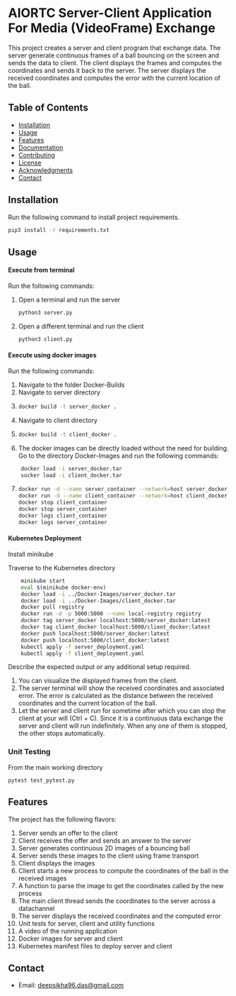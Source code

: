 # AIORTC Server-Client Application For Media (VideoFrame) Exchange

This project creates a server and client program that exchange data. The server generate continuous frames of a ball bouncing on the screen and sends the data to client. The client displays the frames and computes the coordinates and sends it back to the server. The server displays the received coordinates and computes the error with the current location of the ball.

## Table of Contents

- [Installation](#installation)
- [Usage](#usage)
- [Features](#features)
- [Documentation](#documentation)
- [Contributing](#contributing)
- [License](#license)
- [Acknowledgments](#acknowledgments)
- [Contact](#contact)

## Installation

Run the following command to install project requirements.

```bash
pip3 install -r requirements.txt
```


## Usage

#### Execute from terminal
Run the following commands:

1. Open a terminal and run the server
    ```bash
   python3 server.py
    ```
2. Open a different terminal and run the client
    ```bash
   python3 client.py
    ```
   
#### Execute using docker images

Run the following commands:
1. Navigate to the folder Docker-Builds
2. Navigate to server directory
3. ```bash
   docker build -t server_docker .
    ```
4. Navigate to client directory
5. ```bash
   docker build -t client_docker .
    ```
6. The docker images can be directly loaded without the need for building. 
Go to the directory Docker-Images and run the following commands:
```bash
    docker load -i server_docker.tar
    socker load -i client_docker.tar
```
7. ```bash
   docker run -d --name server_container --network=host server_docker
   docker run -d --name client_container --network=host client_docker
   docker stop client_container
   docker stop server_container
   docker logs client_container
   docker logs server_container
    ```

#### Kubernetes Deployment
Install minikube

Traverse to the Kubernetes directory
```bash
    minikube start
    eval $(minikube docker-env)
    docker load -i ../Docker-Images/server_docker.tar
    docker load -i ../Docker-Images/client_docker.tar
    docker pull registry
    docker run -d -p 5000:5000 --name local-registry registry
    docker tag server_docker localhost:5000/server_docker:latest
    docker tag client_docker localhost:5000/client_docker:latest
    docker push localhost:5000/server_docker:latest
    docker push localhost:5000/client_docker:latest
    kubectl apply -f server_deployment.yaml
    kubectl apply -f client_deployment.yaml
```

Describe the expected output or any additional setup required.

1. You can visualize the displayed frames from the client.
2. The server terminal will show the received coordinates and associated error. The error is calculated as the distance between the received coordinates and the current location of the ball.
3. Let the server and client run for sometime after which you can stop the client at your will (Ctrl + C).
    Since it is a continuous data exchange the server and client will run indefinitely. When any one of them is stopped, the other stops automatically.


### Unit Testing

From the main working directory
```commandline
pytest test_pytest.py
```

## Features

The project has the following flavors:

1. Server sends an offer to the client
2. Client receives the offer and sends an answer to the server
3. Server generates continuous 2D images of a bouncing ball
4. Server sends these images to the client using frame transport
5. Client displays the images
6. Client starts a new process to compute the coordinates of the ball in the received images
7. A function to parse the image to get the coordinates called by the new process
8. The main client thread sends the coordinates to the server across a datachannel
9. The server displays the received coordinates and the computed error
10. Unit tests for server, client and utility functions
11. A video of the running application
12. Docker images for server and client
13. Kubernetes manifest files to deploy server and client

## Contact

- Email: deepsikha96.das@gmail.com
